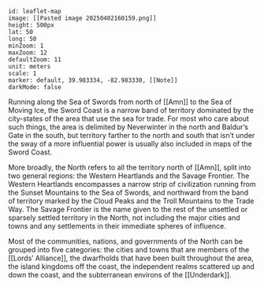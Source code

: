 ```leaflet 
id: leaflet-map 
image: [[Pasted image 20250402160159.png]]
height: 500px 
lat: 50 
long: 50 
minZoom: 1 
maxZoom: 12 
defaultZoom: 11 
unit: meters 
scale: 1 
marker: default, 39.983334, -82.983330, [[Note]] 
darkMode: false 
```

Running along the Sea of Swords from north of [[Amn]] to the Sea of Moving Ice, the Sword Coast is a narrow band of territory dominated by the city-states of the area that use the sea for trade. For most who care about such things, the area is delimited by Neverwinter in the north and Baldur’s Gate in the south, but territory farther to the north and south that isn’t under the sway of a more influential power is usually also included in maps of the Sword Coast.

More broadly, the North refers to all the territory north of [[Amn]], split into two general regions: the Western Heartlands and the Savage Frontier. The Western Heartlands encompasses a narrow strip of civilization running from the Sunset Mountains to the Sea of Swords, and northward from the band of territory marked by the Cloud Peaks and the Troll Mountains to the Trade Way. The Savage Frontier is the name given to the rest of the unsettled or sparsely settled territory in the North, not including the major cities and towns and any settlements in their immediate spheres of influence.

Most of the communities, nations, and governments of the North can be grouped into five categories: the cities and towns that are members of the [[Lords’ Alliance]], the dwarfholds that have been built throughout the area, the island kingdoms off the coast, the independent realms scattered up and down the coast, and the subterranean environs of the [[Underdark]]. 